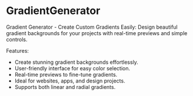 # GradientGenerator
Gradient Generator - Create Custom Gradients Easily: Design beautiful gradient backgrounds for your projects with real-time previews and simple controls.

Features: 
- Create stunning gradient backgrounds effortlessly.
- User-friendly interface for easy color selection.
- Real-time previews to fine-tune gradients.
- Ideal for websites, apps, and design projects.
- Supports both linear and radial gradients.
